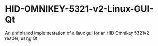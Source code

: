 # HID-OMNIKEY-5321-v2-Linux-GUI-Qt
An unfinished implementation of a linux gui for an HID Omnikey 5321v2 reader, using Qt
